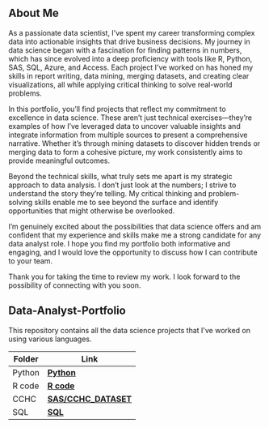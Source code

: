 ## About Me

As a passionate data scientist, I’ve spent my career transforming complex data into actionable insights that drive business decisions. My journey in data science began with a fascination for finding patterns in numbers, which has since evolved into a deep proficiency with tools like R, Python, SAS, SQL, Azure, and Access. Each project I've worked on has honed my skills in report writing, data mining, merging datasets, and creating clear visualizations, all while applying critical thinking to solve real-world problems.

In this portfolio, you’ll find projects that reflect my commitment to excellence in data science. These aren’t just technical exercises—they’re examples of how I’ve leveraged data to uncover valuable insights and integrate information from multiple sources to present a comprehensive narrative. Whether it’s through mining datasets to discover hidden trends or merging data to form a cohesive picture, my work consistently aims to provide meaningful outcomes.

Beyond the technical skills, what truly sets me apart is my strategic approach to data analysis. I don’t just look at the numbers; I strive to understand the story they’re telling. My critical thinking and problem-solving skills enable me to see beyond the surface and identify opportunities that might otherwise be overlooked.

I’m genuinely excited about the possibilities that data science offers and am confident that my experience and skills make me a strong candidate for any data analyst role. I hope you find my portfolio both informative and engaging, and I would love the opportunity to discuss how I can contribute to your team.

Thank you for taking the time to review my work. I look forward to the possibility of connecting with you soon.

## Data-Analyst-Portfolio

This repository contains all the data science projects that I've worked on using various languages.

| **Folder** | **Link** | 
| ------- | -------- | 
|	Python	| **[Python](https://github.com/hs0183020/Data-Analyst-Portfolio/tree/main/Python)** | 
|	R code	| **[R code](https://github.com/hs0183020/Data-Analyst-Portfolio/tree/main/R)** | 
|	CCHC	| **[SAS/CCHC_DATASET](https://github.com/hs0183020/Data-Analyst-Portfolio/tree/main/SAS/CCHC_DATASET)** | 
|	SQL	| **[SQL](https://github.com/hs0183020/Data-Analyst-Portfolio/tree/main/SQL)** | 
